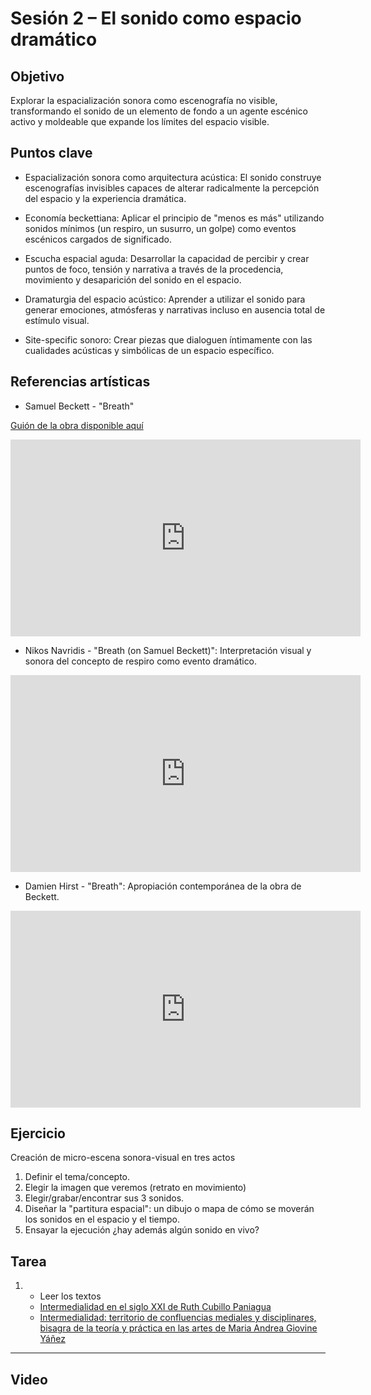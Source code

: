 # Sesión 2 – El sonido como espacio dramático

## Objetivo
Explorar la espacialización sonora como escenografía no visible, transformando el sonido de un elemento de fondo a un agente escénico activo y moldeable que expande los límites del espacio visible.  

## Puntos clave
- Espacialización sonora como arquitectura acústica: El sonido construye escenografías invisibles capaces de alterar radicalmente la percepción del espacio y la experiencia dramática.

- Economía beckettiana: Aplicar el principio de "menos es más" utilizando sonidos mínimos (un respiro, un susurro, un golpe) como eventos escénicos cargados de significado.

- Escucha espacial aguda: Desarrollar la capacidad de percibir y crear puntos de foco, tensión y narrativa a través de la procedencia, movimiento y desaparición del sonido en el espacio.

- Dramaturgia del espacio acústico: Aprender a utilizar el sonido para generar emociones, atmósferas y narrativas incluso en ausencia total de estímulo visual.

- Site-specific sonoro: Crear piezas que dialoguen íntimamente con las cualidades acústicas y simbólicas de un espacio específico.

## Referencias artísticas 

- Samuel Beckett - "Breath"

[Guión de la obra disponible aquí](../assets/pdf/Aliento.pdf)

<iframe width="560" height="315" src="https://www.youtube.com/embed/1rZ8xParVmE" title="YouTube video player" frameborder="0" allow="accelerometer; autoplay; clipboard-write; encrypted-media; gyroscope; picture-in-picture; web-share" allowfullscreen></iframe>

- Nikos Navridis - "Breath (on Samuel Beckett)": Interpretación visual y sonora del concepto de respiro como evento dramático.

<iframe width="560" height="315" src="https://www.youtube.com/embed/4s3V_rNyUvo?si=GQPhUBx2zCUlWKa-" title="YouTube video player" frameborder="0" allow="accelerometer; autoplay; clipboard-write; encrypted-media; gyroscope; picture-in-picture; web-share" referrerpolicy="strict-origin-when-cross-origin" allowfullscreen></iframe>

- Damien Hirst - "Breath": Apropiación contemporánea de la obra de Beckett.

<iframe width="560" height="315" src="https://www.youtube.com/embed/K25ZpAQ4-4M?si=KDQqoaPjSMQwX_mc" title="YouTube video player" frameborder="0" allow="accelerometer; autoplay; clipboard-write; encrypted-media; gyroscope; picture-in-picture; web-share" referrerpolicy="strict-origin-when-cross-origin" allowfullscreen></iframe>

## Ejercicio
Creación de micro-escena sonora-visual en tres actos  
1. Definir el tema/concepto.    
2. Elegir la imagen que veremos (retrato en movimiento)    
3. Elegir/grabar/encontrar sus 3 sonidos.    
4. Diseñar la "partitura espacial": un dibujo o mapa de cómo se moverán los sonidos en el espacio y el tiempo.  
5. Ensayar la ejecución ¿hay además algún sonido en vivo?   


## Tarea
1. - Leer los textos
   - [Intermedialidad en el siglo XXI de Ruth Cubillo Paniagua](https://github.com/MarianneTeixido/exploracionesintermediales/blob/main/assets/pdf/La_intermedialidad_en_el_siglo_XXI.pdf)  
   - [Intermedialidad: territorio de confluencias mediales y disciplinares, bisagra de la teoría y práctica en las artes de Maria Andrea Giovine Yáñez](https://github.com/MarianneTeixido/exploracionesintermediales/blob/main/assets/pdf/03_Intermedialidad_territorio_de_confluencias_mediales_y_disciplinares_bisagra_de_la_teoria_y_practica_en_las_artes.pdf)


---
## Video
